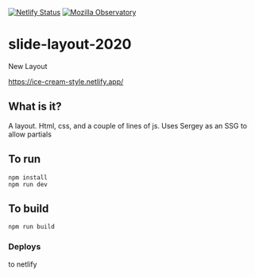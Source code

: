 [![Netlify Status](https://api.netlify.com/api/v1/badges/31b8ccb9-33ff-48b7-b08a-f85b63eaead7/deploy-status)](https://app.netlify.com/sites/ice-cream-style/deploys) [![Mozilla Observatory](https://img.shields.io/mozilla-observatory/grade/ice-cream-style.netlify.app)](https://observatory.mozilla.org/analyze/ice-cream-style.netlify.app)
# slide-layout-2020
New Layout

https://ice-cream-style.netlify.app/

## What is it?

A layout. Html, css, and a couple of lines of js. Uses Sergey as an SSG to allow partials

## To run

```
npm install
npm run dev
```

## To build 

```
npm run build
```

### Deploys

to netlify

